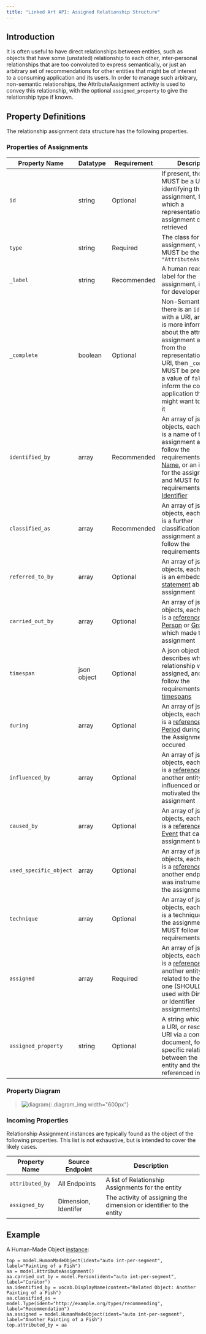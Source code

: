 ```yaml
---
title: "Linked Art API: Assigned Relationship Structure"
---
```





## Introduction

It is often useful to have direct relationships between entities, such as objects that have some (unstated) relationship to each other, inter-personal relationships that are too convoluted to express semantically, or just an arbitrary set of recommendations for other entities that might be of interest to a consuming application and its users. In order to manage such arbitrary, non-semantic relationships, the AttributeAssignment activity is used to convey this relationship, with the optional `assigned_property` to give the relationship type if known. 

## Property Definitions

The relationship assignment data structure has the following properties.

### Properties of Assignments

| Property Name     | Datatype      | Requirement | Description | 
|-------------------|---------------|-------------|-------------| 
| `id`              | string        | Optional    | If present, the value MUST be a URI identifying the assignment, from which a representation of the assignment can be retrieved |  
| `type`            | string        | Required    | The class for the assignment, which MUST be the value `"AttributeAssignment"` |
| `_label`          | string        | Recommended | A human readable label for the assignment, intended for developers |
| `_complete`       | boolean       | Optional    | Non-Semantic. If there is an `id` property with a URI, and there is more information about the attribute assignment available from the representation at that URI, then `_complete` MUST be present with a value of `false` to inform the consuming application that it might want to retrieve it |
| `identified_by`   | array         | Recommended | An array of json objects, each of which is a name of the assignment and MUST follow the requirements for [Name](../../shared/name/), or an identifier for the assignment and MUST follow the requirements for [Identifier](../../shared/identifier/)|
| `classified_as`   | array         | Recommended | An array of json objects, each of which is a further classification of the assignment and MUST follow the requirements for [Type](../type/) |
| `referred_to_by`  | array         | Optional    | An array of json objects, each of which is an embedded [statement](../statement/) about the assignment |
| `carried_out_by`  | array         | Optional    | An array of json objects, each of which is a [reference](../reference/) to a [Person](../../endpoint/person) or [Group](../../endpoint/group) which made the assignment|
| `timespan`        | json object   | Optional    | A json object which describes when the relationship was assigned, and MUST follow the requirements for [timespans](../timespan/)|
| `during`          | array         | Optional    | An array of json objects, each of which is a [reference](../../shared/reference) to a [Period](../event/) during which the Assignment occured | 
| `influenced_by`    | array         | Optional    | An array of json objects, each of which is a [reference](../reference/) to another entity which influenced or motivated the assignment |
| `caused_by`       | array         | Optional    | An array of json objects, each of which is a [reference](../../shared/reference/) to an [Event](../event/) that caused the assignment to occur |
| `used_specific_object` | array    | Optional    | An array of json objects, each of which is a [reference](../reference/) to another endpoint that was instrumental in the assignment |
| `technique` | array | Optional | An array of json objects, each of which is a technique used in the assignment and MUST follow the requirements for [Type](../../shared/type) |
| `assigned`        | array         | Required    | An array of json objects, each of which is a [reference](../reference/) to another entity that is related to the current one (SHOULD NOT be used with Dimension or Identifier assignments) |
| `assigned_property` | string      | Optional    | A string which is either a URI, or resolves to a URI via a context document, for the specific relationship between the main entity and the entity referenced in `assigned` |


### Property Diagram

> ![diagram](assignment_properties.png){:.diagram_img width="600px"}

### Incoming Properties

Relationship Assignment instances are typically found as the object of the following properties.  This list is not exhaustive, but is intended to cover the likely cases.

| Property Name   | Source Endpoint   | Description |
|-----------------|-------------------|-------------|
| `attributed_by` | All Endpoints     | A list of Relationship Assignments for the entity |
| `assigned_by`   | Dimension, Identifer | The activity of assigning the dimension or identifier to the entity |


## Example

A Human-Made Object [instance](../../endpoint/physical_thing/):

```crom
top = model.HumanMadeObject(ident="auto int-per-segment", label="Painting of a Fish")
aa = model.AttributeAssignment()
aa.carried_out_by = model.Person(ident="auto int-per-segment", label="Curator")
aa.identified_by = vocab.DisplayName(content="Related Object: Another Painting of a Fish")
aa.classified_as = model.Type(ident="http://example.org/types/recommending", label="Recommendation")
aa.assigned = model.HumanMadeObject(ident="auto int-per-segment", label="Another Painting of a Fish")
top.attributed_by = aa
```
